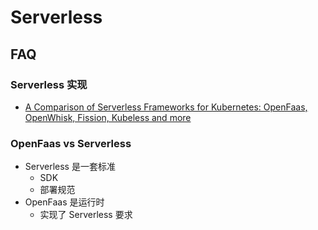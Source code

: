 # Serverless

## FAQ

### Serverless 实现

* [A Comparison of Serverless Frameworks for Kubernetes: OpenFaas, OpenWhisk, Fission, Kubeless and more](https://winderresearch.com/a-comparison-of-serverless-frameworks-for-kubernetes-openfaas-openwhisk-fission-kubeless-and-more/)

### OpenFaas vs Serverless
* Serverless 是一套标准
  * SDK
  * 部署规范
* OpenFaas 是运行时
  * 实现了 Serverless 要求
